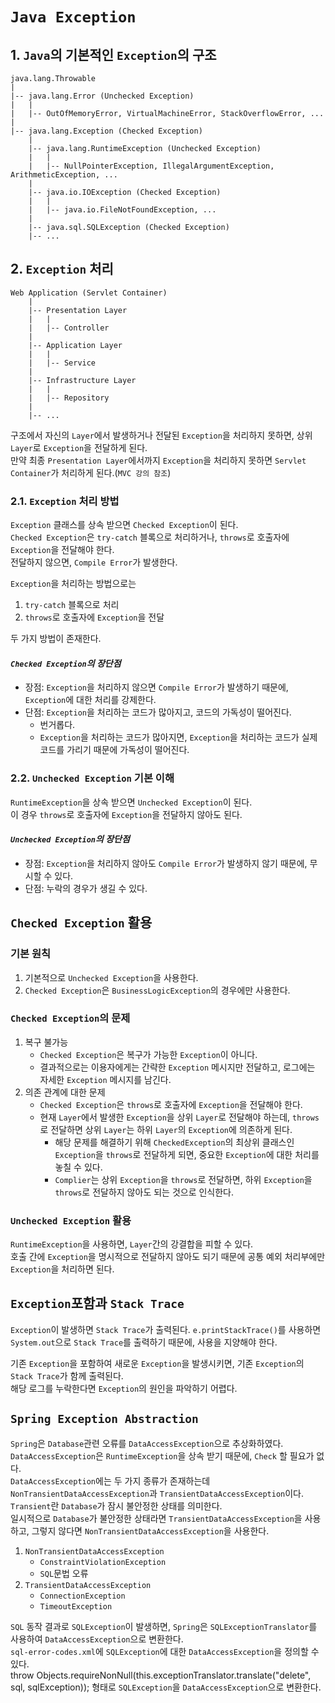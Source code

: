 # `Java Exception`

## 1. `Java`의 기본적인 `Exception`의 구조

```text
java.lang.Throwable
|
|-- java.lang.Error (Unchecked Exception)
|   |
|   |-- OutOfMemoryError, VirtualMachineError, StackOverflowError, ...
|
|-- java.lang.Exception (Checked Exception)
    |
    |-- java.lang.RuntimeException (Unchecked Exception)
    |   |
    |   |-- NullPointerException, IllegalArgumentException, ArithmeticException, ...
    |
    |-- java.io.IOException (Checked Exception)
    |   |
    |   |-- java.io.FileNotFoundException, ...
    |
    |-- java.sql.SQLException (Checked Exception)
    |-- ...
```

## 2. `Exception` 처리

```text
Web Application (Servlet Container)
    |
    |-- Presentation Layer
    |   |
    |   |-- Controller
    |
    |-- Application Layer
    |   |
    |   |-- Service
    |
    |-- Infrastructure Layer
    |   |
    |   |-- Repository
    |
    |-- ...
```

구조에서 자신의 `Layer`에서 발생하거나 전달된 `Exception`을 처리하지 못하면, 상위 `Layer`로 `Exception`을 전달하게 된다.  
만약 최종 `Presentation Layer`에서까지 `Exception`을 처리하지 못하면 `Servlet Container`가 처리하게 된다.(`MVC 강의 참조`)

### 2.1. `Exception` 처리 방법

`Exception` 클래스를 상속 받으면 `Checked Exception`이 된다.  
`Checked Exception`은 `try-catch` 블록으로 처리하거나, `throws`로 호출자에 `Exception`을 전달해야 한다.  
전달하지 않으면, `Compile Error`가 발생한다.

`Exception`을 처리하는 방법으로는

1. `try-catch` 블록으로 처리
2. `throws`로 호출자에 `Exception`을 전달

두 가지 방법이 존재한다.

#### *`Checked Exception`의 장단점*

- 장점: `Exception`을 처리하지 않으면 `Compile Error`가 발생하기 때문에, `Exception`에 대한 처리를 강제한다.
- 단점: `Exception`을 처리하는 코드가 많아지고, 코드의 가독성이 떨어진다.
    - 번거롭다.
    - `Exception`을 처리하는 코드가 많아지면, `Exception`을 처리하는 코드가 실제 코드를 가리기 때문에 가독성이 떨어진다.

### 2.2. `Unchecked Exception` 기본 이해

`RuntimeException`을 상속 받으면 `Unchecked Exception`이 된다.  
이 경우 `throws`로 호출자에 `Exception`을 전달하지 않아도 된다.

#### *`Unchecked Exception`의 장단점*

- 장점: `Exception`을 처리하지 않아도 `Compile Error`가 발생하지 않기 때문에, 무시할 수 있다.
- 단점: 누락의 경우가 생길 수 있다.

## `Checked Exception` 활용

### 기본 원칙

1. 기본적으로 `Unchecked Exception`을 사용한다.
2. `Checked Exception`은 `BusinessLogicException`의 경우에만 사용한다.

### `Checked Exception`의 문제

1. 복구 불가능
    - `Checked Exception`은 복구가 가능한 `Exception`이 아니다.
    - 결과적으로는 이용자에게는 간략한 `Exception` 메시지만 전달하고, 로그에는 자세한 `Exception` 메시지를 남긴다.
2. 의존 관계에 대한 문제
    - `Checked Exception`은 `throws`로 호출자에 `Exception`을 전달해야 한다.
    - 현재 `Layer`에서 발생한 `Exception`을 상위 `Layer`로 전달해야 하는데, `throws`로 전달하면 상위 `Layer`는 하위 `Layer`의 `Exception`에 의존하게 된다.
        - 해당 문제를 해결하기 위해 `CheckedException`의 최상위 클래스인 `Exception`을 `throws`로 전달하게 되면, 중요한 `Exception`에 대한 처리를 놓칠 수 있다.
        - `Complier`는 상위 `Exception`을 `throws`로 전달하면, 하위 `Exception`을 `throws`로 전달하지 않아도 되는 것으로 인식한다.

### `Unchecked Exception` 활용

`RuntimeException`을 사용하면, `Layer`간의 강결합을 피할 수 있다.  
호출 간에 `Exception`을 명시적으로 전달하지 않아도 되기 때문에 공통 예외 처리부에만 `Exception`을 처리하면 된다.

## `Exception`포함과 `Stack Trace`

`Exception`이 발생하면 `Stack Trace`가 출력된다.
`e.printStackTrace()`를 사용하면 `System.out`으로 `Stack Trace`를 출력하기 때문에, 사용을 지양해야 한다.

기존 `Exception`을 포함하여 새로운 `Exception`을 발생시키면, 기존 `Exception`의 `Stack Trace`가 함께 출력된다.  
해당 로그를 누락한다면 `Exception`의 원인을 파악하기 어렵다.

## `Spring Exception Abstraction`

`Spring`은 `Database`관련 오류를 `DataAccessException`으로 추상화하였다.  
`DataAccessException`은 `RuntimeException`을 상속 받기 때문에, `Check` 할 필요가 없다.  
`DataAccessException`에는 두 가지 종류가 존재하는데 `NonTransientDataAccessException`과 `TransientDataAccessException`이다.  
`Transient`란 `Database`가 잠시 불안정한 상태를 의미한다.  
일시적으로 `Database`가 불안정한 상태라면 `TransientDataAccessException`을 사용하고, 그렇지 않다면 `NonTransientDataAccessException`을 사용한다.

1. `NonTransientDataAccessException`
    - `ConstraintViolationException`
    - `SQL`문법 오류
2. `TransientDataAccessException`
    - `ConnectionException`
    - `TimeoutException`

`SQL` 동작 결과로 `SQLException`이 발생하면, `Spring`은 `SQLExceptionTranslator`를 사용하여 `DataAccessException`으로 변환한다.  
`sql-error-codes.xml`에 `SQLException`에 대한 `DataAccessException`을 정의할 수 있다.  
throw Objects.requireNonNull(this.exceptionTranslator.translate("delete", sql, sqlException));
형태로 `SQLException`을 `DataAccessException`으로 변환한다.
